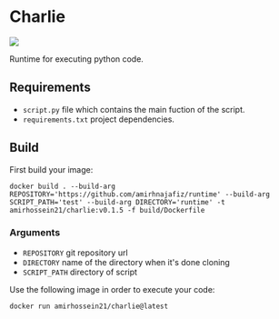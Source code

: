 # Charlie

![](https://img.shields.io/github/v/release/amirhnajafiz/charlie)

Runtime for executing python code.

## Requirements

- ```script.py``` file which contains the main fuction of the script.
- ```requirements.txt``` project dependencies.

## Build

First build your image:

```shell
docker build . --build-arg REPOSITORY='https://github.com/amirhnajafiz/runtime' --build-arg SCRIPT_PATH='test' --build-arg DIRECTORY='runtime' -t amirhossein21/charlie:v0.1.5 -f build/Dockerfile
```

### Arguments

- ```REPOSITORY``` git repository url
- ```DIRECTORY``` name of the directory when it's done cloning
- ```SCRIPT_PATH``` directory of script

Use the following image in order to execute your code:

```shell
docker run amirhossein21/charlie@latest
```
